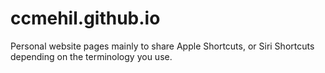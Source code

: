 # ccmehil.github.io

Personal website pages mainly to share Apple Shortcuts, or Siri Shortcuts depending on the terminology you use.
